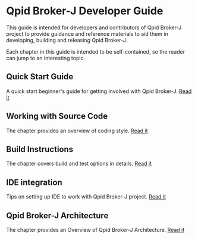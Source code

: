 # Qpid Broker-J Developer Guide

This guide is intended for developers and contributors of Qpid Broker-J project to provide guidance and
reference materials to aid them in developing, building and releasing Qpid Broker-J.

Each chapter in this guide is intended to be self-contained, so the reader can jump to an interesting topic.

## Quick Start Guide

A quick start beginner's guide for getting involved with Qpid Broker-J. [Read it](quick-start.md)

## Working with Source Code

The chapter provides an overview of coding style. [Read it](code-guide.md)

## Build Instructions

The chapter covers build and test options in details. [Read it](build-instructions.md)

## IDE integration

Tips on setting up IDE to work with Qpid Broker-J project. [Read it](ide-integration.md)

## Qpid Broker-J Architecture

The chapter provides an Overview of Qpid Broker-J Architecture. [Read it](architecture.md)

